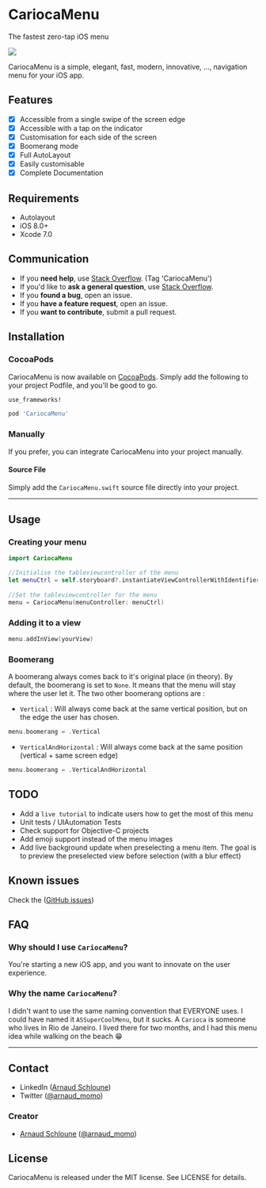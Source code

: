 CariocaMenu
===============

The fastest zero-tap iOS menu

![](https://raw.githubusercontent.com/arn00s/cariocamenu/master/cariocamenu.gif)

CariocaMenu is a simple, elegant, fast, modern, innovative, ..., navigation menu for your iOS app.

## Features

- [x] Accessible from a single swipe of the screen edge
- [x] Accessible with a tap on the indicator
- [x] Customisation for each side of the screen
- [x] Boomerang mode
- [x] Full AutoLayout
- [x] Easily customisable
- [x] Complete Documentation

## Requirements

- Autolayout
- iOS 8.0+
- Xcode 7.0

## Communication

- If you **need help**, use [Stack Overflow](http://stackoverflow.com/questions/tagged/CariocaMenu). (Tag 'CariocaMenu')
- If you'd like to **ask a general question**, use [Stack Overflow](http://stackoverflow.com/questions/tagged/CariocaMenu).
- If you **found a bug**, open an issue.
- If you **have a feature request**, open an issue.
- If you **want to contribute**, submit a pull request.

## Installation

### CocoaPods
CariocaMenu is now available on [CocoaPods](http://cocoapods.org). 
Simply add the following to your project Podfile, and you'll be good to go.

```ruby
use_frameworks!

pod 'CariocaMenu'
```

### Manually

If you prefer, you can integrate CariocaMenu into your project manually.

#### Source File

Simply add the `CariocaMenu.swift` source file directly into your project.

---

## Usage

### Creating your menu

```swift
import CariocaMenu

//Initialise the tableviewcontroller of the menu
let menuCtrl = self.storyboard?.instantiateViewControllerWithIdentifier("MyMenu") as! MyMenuContentController
        
//Set the tableviewcontroller for the menu
menu = CariocaMenu(menuController: menuCtrl)

```

### Adding it to a view

```swift
menu.addInView(yourView)
```

### Boomerang

A boomerang always comes back to it's original place (in theory).
By default, the boomerang is set to `None`. It means that the menu will stay where the user let it.
The two other boomerang options are :

- `Vertical` : Will always come back at the same vertical position, but on the edge the user has chosen.
```swift
menu.boomerang = .Vertical
```

- `VerticalAndHorizontal` : Will always come back at the same position (vertical + same screen edge)
```swift
menu.boomerang = .VerticalAndHorizontal
```

## TODO

- Add a `live tutorial` to indicate users how to get the most of this menu
- Unit tests / UIAutomation Tests
- Check support for Objective-C projects
- Add emoji support instead of the menu images
- Add live background update when preselecting a menu item. The goal is to preview the preselected view before selection (with a blur effect)

## Known issues

Check the ([GitHub issues](https://github.com/arn00s/CariocaMenu/issues))

## FAQ

### Why should I use `CariocaMenu`?

You're starting a new iOS app, and you want to innovate on the user experience.

### Why the name `CariocaMenu`?

I didn't want to use the same naming convention that EVERYONE uses. I could have named it `ASSuperCoolMenu`, but it sucks.
A `Carioca` is someone who lives in Rio de Janeiro. I lived there for two months, and I had this menu idea while walking on the beach 😁

* * *

## Contact

- LinkedIn ([Arnaud Schloune](https://lu.linkedin.com/in/arnaudschloune))
- Twitter ([@arnaud_momo](https://twitter.com/arnaud_momo))

### Creator

- [Arnaud Schloune](http://github.com/arn00s) ([@arnaud_momo](https://twitter.com/arnaud_momo))

## License

CariocaMenu is released under the MIT license. See LICENSE for details.
